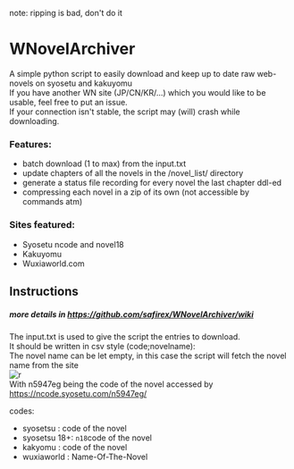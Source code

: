note: ripping is bad, don't do it
# WNovelArchiver
A simple python script to easily download and keep up to date raw web-novels on syosetu and kakuyomu  
If you have another WN site (JP/CN/KR/...) which you would like to be usable, feel free to put an issue.  
If your connection isn't stable, the script may (will) crash while downloading.
### Features:
* batch download (1 to max) from the input.txt
* update chapters of all the novels in the /novel_list/ directory
* generate a status file recording for every novel the last chapter ddl-ed
* compressing each novel in a zip of its own (not accessible by commands atm)

### Sites featured:
* Syosetu ncode and novel18
* Kakuyomu
* Wuxiaworld.com

## Instructions
##### more details in https://github.com/safirex/WNovelArchiver/wiki
The input.txt is used to give the script the entries to download.  
It should be written in csv style (code;novelname):  
The novel name can be let empty, in this case the script will fetch the novel name from the site  
![r](https://image.prntscr.com/image/8AY0wQWOQfqTNRfqg9Lejg.png)  
With n5947eg being the code of the novel accessed by https://ncode.syosetu.com/n5947eg/

codes:
* syosetsu    : code of the novel
* syosetsu 18+: <code>n18</code>code of the novel
* kakyomu     : code of the novel
* wuxiaworld  : Name-Of-The-Novel
